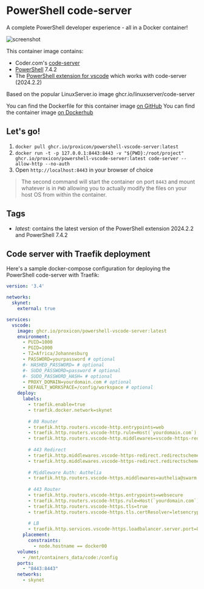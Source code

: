 # PowerShell code-server

A complete PowerShell developer experience - all in a Docker container!

![screenshot](https://user-images.githubusercontent.com/2644648/55316260-dd4dde80-5422-11e9-9dd2-7303b5f21532.png)

This container image contains:
* Coder.com's [code-server](https://github.com/codercom/code-server)
* [PowerShell](https://github.com/PowerShell/PowerShell) 7.4.2
* The [PowerShell extension for vscode](https://github.com/PowerShell/vscode-powershell) which works with code-server (2024.2.2)

Based on the popular LinuxServer.io image ghcr.io/linuxserver/code-server

You can find the Dockerfile for this container image [on GitHub](https://github.com/Proxicon/powershell-vscode-server)
You can find the container image [on Dockerhub](https://hub.docker.com/repository/docker/ktjaden/codeserver)

## Let's go!

1. `docker pull ghcr.io/proxicon/powershell-vscode-server:latest`
2. `docker run -t -p 127.0.0.1:8443:8443 -v "${PWD}:/root/project" ghcr.io/proxicon/powershell-vscode-server:latest code-server --allow-http --no-auth`
3. Open `http://localhost:8443` in your browser of choice

> The second command will start the container on port `8443` and mount whatever is in `PWD` allowing you to actually modify the files on your host OS from within the container.

## Tags

* *latest:* contains the latest version of the PowerShell extension 2024.2.2 and PowerShell 7.4.2

## Code server with Traefik deployment

Here's a sample docker-compose configuration for deploying the PowerShell code-server with Traefik:

```yaml
version: '3.4'

networks:
  skynet:
    external: true

services:
  vscode:
    image: ghcr.io/proxicon/powershell-vscode-server:latest
    environment:
      - PUID=1000
      - PGID=1000
      - TZ=Africa/Johannesburg
      - PASSWORD=yourpassword # optional
      #- HASHED_PASSWORD= # optional
      #- SUDO_PASSWORD=password # optional
      #- SUDO_PASSWORD_HASH= # optional
      - PROXY_DOMAIN=yourdomain.com # optional
      - DEFAULT_WORKSPACE=/config/workspace # optional
    deploy:
      labels:
        - traefik.enable=true
        - traefik.docker.network=skynet
        
        # 80 Router
        - traefik.http.routers.vscode-http.entrypoints=web
        - traefik.http.routers.vscode-http.rule=Host(`yourdomain.com`)
        - traefik.http.routers.vscode-http.middlewares=vscode-https-redirect
        
        # 443 Redirect
        - traefik.http.middlewares.vscode-https-redirect.redirectscheme.scheme=https
        - traefik.http.middlewares.vscode-https-redirect.redirectscheme.permanent=true 
        
        # Middleware Auth: Authelia
        - traefik.http.routers.vscode-https.middlewares=authelia@swarm        
        
        # 443 Router
        - traefik.http.routers.vscode-https.entrypoints=websecure
        - traefik.http.routers.vscode-https.rule=Host(`yourdomain.com`)
        - traefik.http.routers.vscode-https.tls=true
        - traefik.http.routers.vscode-https.tls.certResolver=letsencrypt
        
        # LB
        - traefik.http.services.vscode-https.loadbalancer.server.port=8443
      placement:
        constraints:
          - node.hostname == docker00
    volumes:
      - /mnt/containers_data/code:/config
    ports:
      - "8443:8443"
    networks:
      - skynet
